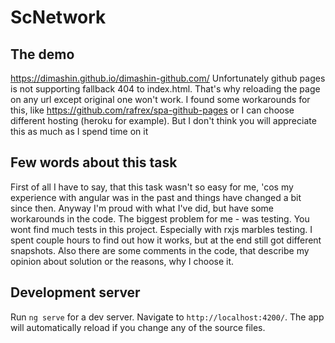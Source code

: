 # ScNetwork

## The demo
https://dimashin.github.io/dimashin-github.com/
Unfortunately github pages is not supporting fallback 404 to index.html. That's why reloading the page on any url except original one won't work.
I found some workarounds for this, like https://github.com/rafrex/spa-github-pages or I can choose different hosting (heroku for example).
But I don't think you will appreciate this as much as I spend time on it
 
## Few words about this task

First of all I have to say, that this task wasn't so easy for me, 'cos my experience with angular was in the past and things have changed a bit since then.
Anyway I'm proud with what I've did, but have some workarounds in the code.
The biggest problem for me - was testing. You wont find much tests in this project. Especially with rxjs marbles testing. I spent couple hours to find out how it works, but at the end still got different snapshots.
Also there are some comments in the code, that describe my opinion about solution or the reasons, why I choose it.

## Development server

Run `ng serve` for a dev server. Navigate to `http://localhost:4200/`. The app will automatically reload if you change any of the source files.

